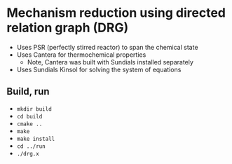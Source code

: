 # Mechanism reduction using directed relation graph (DRG)
* Uses PSR (perfectly stirred reactor) to span the chemical state
* Uses Cantera for thermochemical properties
    * Note, Cantera was built with Sundials installed separately
* Uses Sundials Kinsol for solving the system of equations

## Build, run
* ```mkdir build```
* ```cd build```
* ```cmake ..```
* ```make```
* ```make install```
* ```cd ../run```
* ```./drg.x```
